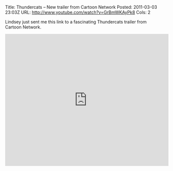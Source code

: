 Title: Thundercats – New trailer from Cartoon Network
Posted: 2011-03-03 23:03Z
URL: http://www.youtube.com/watch?v=GrBmWKAyPk8
Cols: 2

Lindsey just sent me this link to a fascinating Thundercats trailer from Cartoon Network.

<iframe title="YouTube video player" width="530" height="430" src="http://www.youtube.com/embed/GrBmWKAyPk8" frameborder="0" allowfullscreen></iframe>